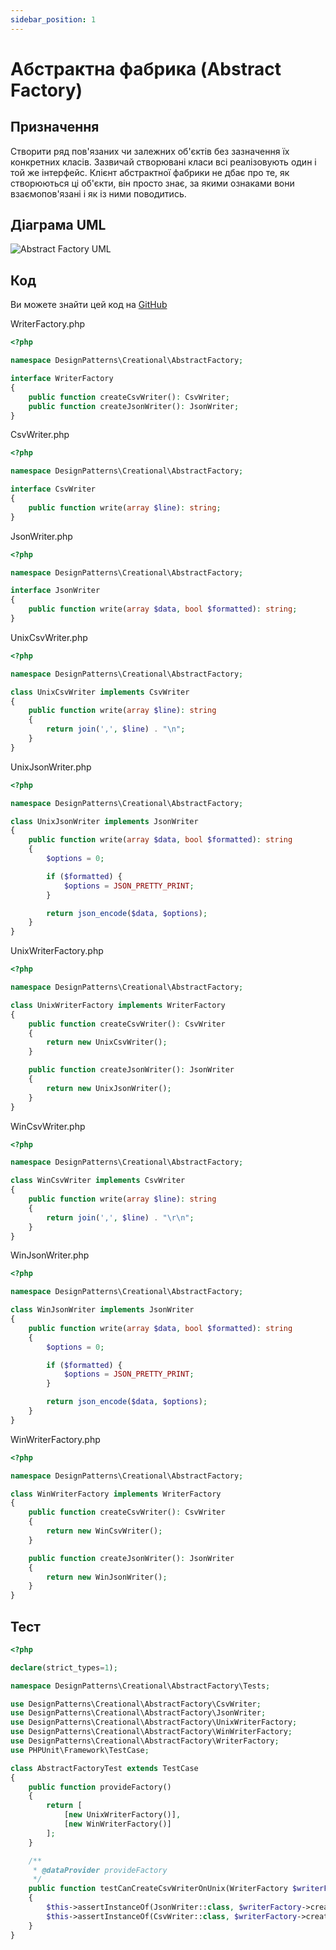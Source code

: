 ```yaml
---
sidebar_position: 1
---
```


# Абстрактна фабрика (Abstract Factory)

## Призначення

Створити ряд пов'язаних чи залежних об'єктів без зазначення їх конкретних класів. Зазвичай створювані класи всі реалізовують один і той же інтерфейс. Клієнт абстрактної фабрики не дбає про те, як створюються ці об'єкти, він просто знає, за якими ознаками вони взаємопов'язані і як із ними поводитись.

## Діаграма UML

![Abstract Factory UML](./images/abstract_factory.png)

## Код

Ви можете знайти цей код на [GitHub](https://github.com/PetroOstapuk/DesignPatternsPHP/tree/main/Creational/AbstractFactory)

WriterFactory.php
```php
<?php

namespace DesignPatterns\Creational\AbstractFactory;

interface WriterFactory
{
    public function createCsvWriter(): CsvWriter;
    public function createJsonWriter(): JsonWriter;
}
```

CsvWriter.php
```php
<?php

namespace DesignPatterns\Creational\AbstractFactory;

interface CsvWriter
{
    public function write(array $line): string;
}
```

JsonWriter.php
```php
<?php

namespace DesignPatterns\Creational\AbstractFactory;

interface JsonWriter
{
    public function write(array $data, bool $formatted): string;
}
```
UnixCsvWriter.php
```php
<?php

namespace DesignPatterns\Creational\AbstractFactory;

class UnixCsvWriter implements CsvWriter
{
    public function write(array $line): string
    {
        return join(',', $line) . "\n";
    }
}
```
UnixJsonWriter.php
```php
<?php

namespace DesignPatterns\Creational\AbstractFactory;

class UnixJsonWriter implements JsonWriter
{
    public function write(array $data, bool $formatted): string
    {
        $options = 0;

        if ($formatted) {
            $options = JSON_PRETTY_PRINT;
        }

        return json_encode($data, $options);
    }
}
```
UnixWriterFactory.php
```php
<?php

namespace DesignPatterns\Creational\AbstractFactory;

class UnixWriterFactory implements WriterFactory
{
    public function createCsvWriter(): CsvWriter
    {
        return new UnixCsvWriter();
    }

    public function createJsonWriter(): JsonWriter
    {
        return new UnixJsonWriter();
    }
}
```
WinCsvWriter.php
```php
<?php

namespace DesignPatterns\Creational\AbstractFactory;

class WinCsvWriter implements CsvWriter
{
    public function write(array $line): string
    {
        return join(',', $line) . "\r\n";
    }
}
```
WinJsonWriter.php
```php
<?php

namespace DesignPatterns\Creational\AbstractFactory;

class WinJsonWriter implements JsonWriter
{
    public function write(array $data, bool $formatted): string
    {
        $options = 0;

        if ($formatted) {
            $options = JSON_PRETTY_PRINT;
        }

        return json_encode($data, $options);
    }
}
```
WinWriterFactory.php
```php
<?php

namespace DesignPatterns\Creational\AbstractFactory;

class WinWriterFactory implements WriterFactory
{
    public function createCsvWriter(): CsvWriter
    {
        return new WinCsvWriter();
    }

    public function createJsonWriter(): JsonWriter
    {
        return new WinJsonWriter();
    }
}
```

## Тест

```php
<?php

declare(strict_types=1);

namespace DesignPatterns\Creational\AbstractFactory\Tests;

use DesignPatterns\Creational\AbstractFactory\CsvWriter;
use DesignPatterns\Creational\AbstractFactory\JsonWriter;
use DesignPatterns\Creational\AbstractFactory\UnixWriterFactory;
use DesignPatterns\Creational\AbstractFactory\WinWriterFactory;
use DesignPatterns\Creational\AbstractFactory\WriterFactory;
use PHPUnit\Framework\TestCase;

class AbstractFactoryTest extends TestCase
{
    public function provideFactory()
    {
        return [
            [new UnixWriterFactory()],
            [new WinWriterFactory()]
        ];
    }

    /**
     * @dataProvider provideFactory
     */
    public function testCanCreateCsvWriterOnUnix(WriterFactory $writerFactory)
    {
        $this->assertInstanceOf(JsonWriter::class, $writerFactory->createJsonWriter());
        $this->assertInstanceOf(CsvWriter::class, $writerFactory->createCsvWriter());
    }
}
```